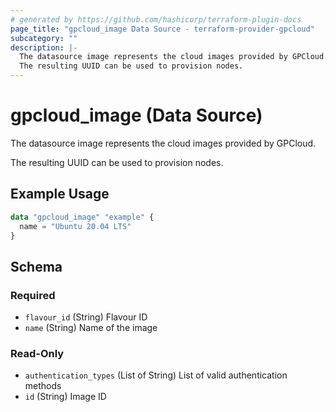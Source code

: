 ```yaml
---
# generated by https://github.com/hashicorp/terraform-plugin-docs
page_title: "gpcloud_image Data Source - terraform-provider-gpcloud"
subcategory: ""
description: |-
  The datasource image represents the cloud images provided by GPCloud.
  The resulting UUID can be used to provision nodes.
---
```


# gpcloud_image (Data Source)

The datasource image represents the cloud images provided by GPCloud.

The resulting UUID can be used to provision nodes.

## Example Usage

```terraform
data "gpcloud_image" "example" {
  name = "Ubuntu 20.04 LTS"
}
```

<!-- schema generated by tfplugindocs -->
## Schema

### Required

- `flavour_id` (String) Flavour ID
- `name` (String) Name of the image

### Read-Only

- `authentication_types` (List of String) List of valid authentication methods
- `id` (String) Image ID


